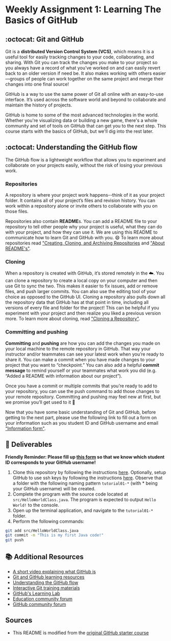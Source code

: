 # Weekly Assignment 1: Learning The Basics of GitHub 

## :octocat: Git and GitHub

Git is a **distributed Version Control System (VCS)**, which means it is a useful tool for easily tracking changes to your code, collaborating, and sharing. With Git you can track the changes you make to your project so you always have a record of what you’ve worked on and can easily revert back to an older version if need be. It also makes working with others easier—groups of people can work together on the same project and merge their changes into one final source!

GitHub is a way to use the same power of Git all online with an easy-to-use interface. It’s used across the software world and beyond to collaborate and maintain the history of projects.

GitHub is home to some of the most advanced technologies in the world. Whether you're visualizing data or building a new game, there's a whole community and set of tools on GitHub that can get you to the next step. This course starts with the basics of GitHub, but we'll dig into the rest later.

## :octocat: Understanding the GitHub flow 

The GitHub flow is a lightweight workflow that allows you to experiment and collaborate on your projects easily, without the risk of losing your previous work.

### Repositories

A repository is where your project work happens--think of it as your project folder. It contains all of your project’s files and revision history.  You can work within a repository alone or invite others to collaborate with you on those files.

Repositories also contain **README**s. You can add a README file to your repository to tell other people why your project is useful, what they can do with your project, and how they can use it. We are using this README to communicate how to learn Git and GitHub with you. 😄 
To learn more about repositories read ["Creating, Cloning, and Archiving Repositories](https://docs.github.com/en/github/creating-cloning-and-archiving-repositories/about-repositories) and ["About README's"](https://docs.github.com/en/github/creating-cloning-and-archiving-repositories/about-readmes). 

### Cloning 

When a repository is created with GitHub, it’s stored remotely in the ☁️. You can clone a repository to create a local copy on your computer and then use Git to sync the two. This makes it easier to fix issues, add or remove files, and push larger commits. You can also use the editing tool of your choice as opposed to the GitHub UI. Cloning a repository also pulls down all the repository data that GitHub has at that point in time, including all versions of every file and folder for the project! This can be helpful if you experiment with your project and then realize you liked a previous version more. 
To learn more about cloning, read ["Cloning a Repository"](https://docs.github.com/en/github/creating-cloning-and-archiving-repositories/cloning-a-repository). 

### Committing and pushing
**Committing** and **pushing** are how you can add the changes you made on your local machine to the remote repository in GitHub. That way your instructor and/or teammates can see your latest work when you’re ready to share it. You can make a commit when you have made changes to your project that you want to “checkpoint.” You can also add a helpful **commit message** to remind yourself or your teammates what work you did (e.g. “Added a README with information about our project”).

Once you have a commit or multiple commits that you’re ready to add to your repository, you can use the push command to add those changes to your remote repository. Committing and pushing may feel new at first, but we promise you’ll get used to it 🙂

Now that you have some basic understanding of Git and GitHub, before getting to the next part, please use the following link to fill out a form on your information such as you student ID and GitHub username and email ["Information form"](https://forms.office.com/Pages/ResponsePage.aspx?id=cZYxzedSaEqvqfz4-J8J6gTd9jPfD65CmAXl7XdQApRUQ09BVzVGSDhKTEtTRk9YTEU4VUFHU09VRS4u
).
## 📝 Deliverables
**Friendly Reminder: Please fill up [this form](https://forms.office.com/Pages/ResponsePage.aspx?id=cZYxzedSaEqvqfz4-J8J6gTd9jPfD65CmAXl7XdQApRUQ09BVzVGSDhKTEtTRk9YTEU4VUFHU09VRS4u) so that we know which student ID corresponds to your GitHub username!**
1. Clone this repository by following the instructions [here](https://docs.github.com/en/repositories/creating-and-managing-repositories/cloning-a-repository). Optionally, setup GitHub to use ssh keys by following the instructions [here](https://github.com/McGill-ECSE250-2025W/Weekly-Assignment1-Template/docs/ssh-key-guide.md). Observe that a folder with the following naming pattern `tutorial01-*` (with * being your GitHub username) will be created.
2. Complete the program with the source code located at `src/HelloWorldClass.java`. The program is expected to output `Hello World!` to the console.
3. Open up the terminal application, and navigate to the `tutorial01-*` folder.
4. Perform the following commands:
```bash
git add src/HelloWorldClass.java
git commit -m "This is my first Java code!"
git push
```

## 📚  Additional Resources
* [A short video explaining what GitHub is](https://www.youtube.com/watch?v=w3jLJU7DT5E&feature=youtu.be) 
* [Git and GitHub learning resources](https://docs.github.com/en/github/getting-started-with-github/git-and-github-learning-resources) 
* [Understanding the GitHub flow](https://guides.github.com/introduction/flow/)
* [Interactive Git training materials](https://githubtraining.github.io/training-manual/#/01_getting_ready_for_class)
* [GitHub's Learning Lab](https://github.com/apps/github-learning-lab)
* [Education community forum](https://education.github.community/)
* [GitHub community forum](https://github.community/)

## Sources
* This README is modified from the [original GitHub starter course](https://github.com/classroom-resources/github-starter-course)

